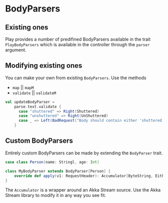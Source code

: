 # BodyParsers

## Existing ones

Play provides a number of predifined BodyParsers available in the trait `PlayBodyParsers` which is available in the controller through the `parser` argument.

## Modifying existing ones

You can make your own from existing `BodyParsers`. Use the methods 
- `map` || `mapM`
- `validate` || `validateM`

```scala
val updateBodyParser = 
    parse.text.validate {
      case "shuttered" => Right(Shuttered)
      case "unshuttered" => Right(UnShuttered)
      case _ => Left(BadRequest("Body should contain either 'shuttered' or 'unshuttered'"))
    }
```

## Custom BodyParsers

Entirely custom BodyParsers can be made by extending the `BodyParser` trait.

```scala
case class Person(name: Stringl, age: Int)

class MyBodyParser extends BodyParser[Person] {
    override def apply(v1: RequestHeader): Accumulator[ByteString, Either[Result, Person]] = ???
}
```

The `Accumulator` is a wrapper around an Akka Stream source. Use the Akka Stream library to modify it in any way you see fit.
